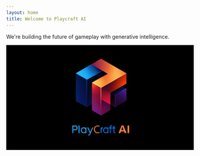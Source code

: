 ```yaml
---
layout: home
title: Welcome to Playcraft AI
---
```


We're building the future of gameplay with generative intelligence.

<img src="/assets/images/PlayCraftAI_Logo.png" alt="Playcraft AI Logo">

<!-- ![Playcraft AI Logo](/assets/images/PlayCraftAI_Logo.png) -->
